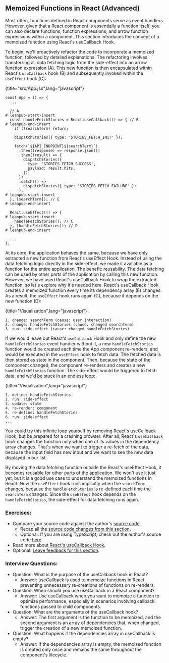 ## Memoized Functions in React (Advanced)

Most often, functions defined in React components serve as event handlers. However, given that a React component is essentially a function itself, you can also declare functions, function expressions, and arrow function expressions within a component. This section introduces the concept of a memoized function using React's useCallback Hook.

To begin, we'll proactively refactor the code to incorporate a memoized function, followed by detailed explanations. The refactoring involves transferring all data fetching logic from the side-effect into an arrow function expression (A). This new function is then encapsulated within React's `useCallback` hook (B) and subsequently invoked within the `useEffect` hook (C):

{title="src/App.jsx",lang="javascript"}
~~~~~~~
const App = () => {
  ...

  // A
# leanpub-start-insert
  const handleFetchStories = React.useCallback(() => { // B
# leanpub-end-insert
    if (!searchTerm) return;

    dispatchStories({ type: 'STORIES_FETCH_INIT' });

    fetch(`${API_ENDPOINT}${searchTerm}`)
      .then((response) => response.json())
      .then((result) => {
        dispatchStories({
          type: 'STORIES_FETCH_SUCCESS',
          payload: result.hits,
        });
      })
      .catch(() =>
        dispatchStories({ type: 'STORIES_FETCH_FAILURE' })
      );
# leanpub-start-insert
  }, [searchTerm]); // E
# leanpub-end-insert

  React.useEffect(() => {
# leanpub-start-insert
    handleFetchStories(); // C
  }, [handleFetchStories]); // D
# leanpub-end-insert

  ...
};
~~~~~~~

At its core, the application behaves the same, because we have only extracted a new function from React's useEffect Hook. Instead of using the data fetching logic directly in the side-effect, we made it available as a function for the entire application. The benefit: reusability. The data fetching can be used by other parts of the application by calling this new function. However, we have used React's useCallback Hook to wrap the extracted function, so let's explore why it's needed here. React's useCallback Hook creates a memoized function every time its dependency array (E) changes. As a result, the `useEffect` hook runs again (C), because it depends on the new function (D):

{title="Visualization",lang="javascript"}
~~~~~~~
1. change: searchTerm (cause: user interaction)
2. change: handleFetchStories (cause: changed searchTerm)
3. run: side-effect (cause: changed handleFetchStories)
~~~~~~~

If we would leave out React's `useCallback` Hook and only define the new `handleFetchStories` event handler without it, a new `handleFetchStories` function would be created each time the App component re-renders, and would be executed in the `useEffect` hook to fetch data. The fetched data is then stored as state in the component. Then, because the state of the component changed, the component re-renders and creates a new `handleFetchStories` function. The side-effect would be triggered to fetch data, and we'd be stuck in an endless loop:

{title="Visualization",lang="javascript"}
~~~~~~~
1. define: handleFetchStories
2. run: side-effect
3. update: state
4. re-render: component
5. re-define: handleFetchStories
6. run: side-effect
...
~~~~~~~

You could try this infinite loop yourself by removing React's useCallback Hook, but be prepared for a crashing browser. After all, React's `useCallback` hook changes the function only when one of its values in the dependency array changes. That's when we want to trigger a re-fetch of the data, because the input field has new input and we want to see the new data displayed in our list.

By moving the data fetching function outside the React's useEffect Hook, it becomes reusable for other parts of the application. We won't use it just yet, but it is a good use case to understand the memoized functions in React. Now the `useEffect` hook runs implicitly when the `searchTerm` changes, because the `handleFetchStories` is re-defined each time the `searchTerm` changes. Since the `useEffect` hook depends on the `handleFetchStories`, the side-effect for data fetching runs again.

### Exercises:

* Compare your source code against the author's [source code](https://bit.ly/422ZA0k).
  * Recap all the [source code changes from this section](https://bit.ly/3vFwrMT).
  * Optional: If you are using TypeScript, check out the author's source code [here](https://bit.ly/3BShUNj).
* Read more about [React's useCallback Hook](https://www.robinwieruch.de/react-usecallback-hook/).
* Optional: [Leave feedback for this section](https://forms.gle/HSX9aurgsf5j76HR9).

### Interview Questions:

* Question: What is the purpose of the useCallback hook in React?
  * Answer: useCallback is used to memoize functions in React, preventing unnecessary re-creations of functions on re-renders.
* Question: When should you use useCallback in a React component?
  * Answer: Use useCallback when you want to memoize a function to optimize performance, especially in scenarios involving callback functions passed to child components.
* Question: What are the arguments of the useCallback hook?
  * Answer: The first argument is the function to be memoized, and the second argument is an array of dependencies that, when changed, trigger the creation of a new memoized function.
* Question: What happens if the dependencies array in useCallback is empty?
  * Answer: If the dependencies array is empty, the memoized function is created only once and remains the same throughout the component's lifecycle.